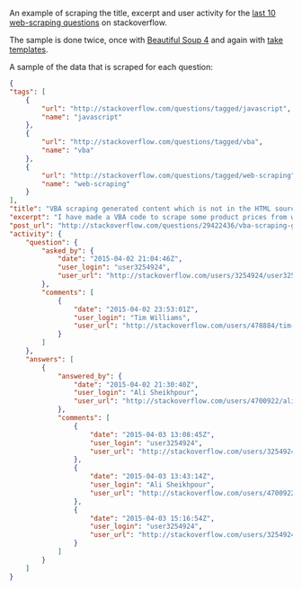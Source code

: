 An example of scraping the title, excerpt and user activity for the [last 10 web-scraping questions](http://stackoverflow.com/questions/tagged/web-scraping?sort=newest&pageSize=10) on stackoverflow.

The sample is done twice, once with [Beautiful Soup 4](http://www.crummy.com/software/BeautifulSoup/bs4/doc/) and again with [take templates](https://github.com/tiffon/take).

A sample of the data that is scraped for each question:

```json
{
"tags": [
    {
        "url": "http://stackoverflow.com/questions/tagged/javascript",
        "name": "javascript"
    },
    {
        "url": "http://stackoverflow.com/questions/tagged/vba",
        "name": "vba"
    },
    {
        "url": "http://stackoverflow.com/questions/tagged/web-scraping",
        "name": "web-scraping"
    }
],
"title": "VBA scraping generated content which is not in the HTML source file",
"excerpt": "I have made a VBA code to scrape some product prices from web pages.\n\nI can make it work for all the websites I want except for one. On this particular site, the prices are not shown in the HTML code ...",
"post_url": "http://stackoverflow.com/questions/29422436/vba-scraping-generated-content-which-is-not-in-the-html-source-file",
"activity": {
    "question": {
        "asked_by": {
            "date": "2015-04-02 21:04:46Z",
            "user_login": "user3254924",
            "user_url": "http://stackoverflow.com/users/3254924/user3254924"
        },
        "comments": [
            {
                "date": "2015-04-02 23:53:01Z",
                "user_login": "Tim Williams",
                "user_url": "http://stackoverflow.com/users/478884/tim-williams"
            }
        ]
    },
    "answers": [
        {
            "answered_by": {
                "date": "2015-04-02 21:30:40Z",
                "user_login": "Ali Sheikhpour",
                "user_url": "http://stackoverflow.com/users/4700922/ali-sheikhpour"
            },
            "comments": [
                {
                    "date": "2015-04-03 13:08:45Z",
                    "user_login": "user3254924",
                    "user_url": "http://stackoverflow.com/users/3254924/user3254924"
                },
                {
                    "date": "2015-04-03 13:43:14Z",
                    "user_login": "Ali Sheikhpour",
                    "user_url": "http://stackoverflow.com/users/4700922/ali-sheikhpour"
                },
                {
                    "date": "2015-04-03 15:16:54Z",
                    "user_login": "user3254924",
                    "user_url": "http://stackoverflow.com/users/3254924/user3254924"
                }
            ]
        }
    ]
}
```
